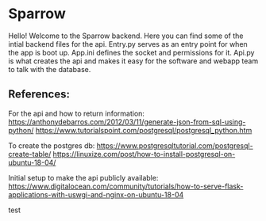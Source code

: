 # Sparrow

Hello! Welcome to the Sparrow backend. Here you can find some of the intial backend files for the api. 
Entry.py serves as an entry point for when the app is boot up. App.ini defines the socket and permissions for it. 
Api.py is what creates the api and makes it easy for the software and webapp team to talk with the database.

## References:
For the api and how to return information:
https://anthonydebarros.com/2012/03/11/generate-json-from-sql-using-python/
https://www.tutorialspoint.com/postgresql/postgresql_python.htm

To create the postgres db:
https://www.postgresqltutorial.com/postgresql-create-table/
https://linuxize.com/post/how-to-install-postgresql-on-ubuntu-18-04/

Initial setup to make the api publicly available:
https://www.digitalocean.com/community/tutorials/how-to-serve-flask-applications-with-uswgi-and-nginx-on-ubuntu-18-04

test
